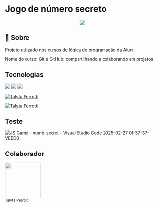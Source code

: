 <h1>Jogo de número secreto</h1>
<div align="center">

  <img src="https://img.shields.io/badge/status-desenvolvimento-green?style=for-the-badge">

</div>
<h2> 📝 Sobre</h2>
<p>Projeto utilizado nos cursos de lógica de programação da Alura.</p>
<p>Nome do curso: Git e GitHub: compartilhando e colaborando em projetos  </p>

## Tecnologias
<div>
  <img src="https://img.shields.io/badge/HTML-violet?style=flat&logo=html5&logoColor-white">
  <img src="https://img.shields.io/badge/CSS-blue?style=flat&logo=css3&logoColor-white">
  <img src="https://img.shields.io/badge/JavaScripst-orange?style=flat&logo=javascript&logoColor-black">
</div>

[![Talyta Perrotti](https://github-readme-stats.vercel.app/api?username=TALYTABP&show_icons=true&theme=radical&hide=contribs,prs)](https://github.com/anuraghazra/github-readme-stats)

[![Talyta Perrotti](https://github-readme-stats.vercel.app/api?username=TALYTABP&show_icons=true)](https://github.com/anuraghazra/github-readme-stats)

## Teste

![JS Game - numb-secret - Visual Studio Code 2025-02-27 01-37-37-VEED0](https://github.com/user-attachments/assets/741bd964-ba1e-43dd-92f2-0e01d49354b2)

## Colaborador
<img loading="lazy" src="https://github.com/user-attachments/assets/8574ae05-d0c5-402d-8c1a-bfab17bdf955" width=115><br><sub>Talyta Perrotti</sub>
